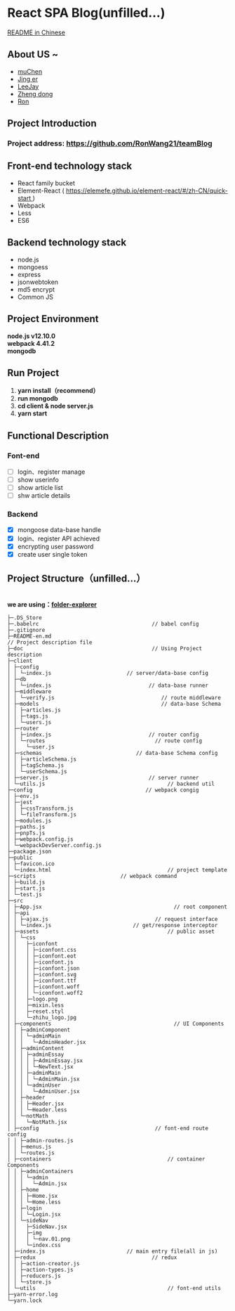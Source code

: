 # React SPA Blog(unfilled...)

[README in Chinese](README.md)

<a name="TXwq3"></a>
## About US ~

- [muChen](https://github.com/luckyMuChen)
- [Jing er]()
- [LeeJay](https://github.com/LeeJay9701)
- [Zheng dong](https://github.com/LD382549823)
- [Ron](https://github.com/RonWang21)

<a name="1TFk7"></a>
## Project Introduction
<a name="45lpm"></a>
  ### Project address: [ https://github.com/RonWang21/teamBlog ](https://github.com/RonWang21/teamBlog)


<a name="6oaFs"></a>
## Front-end technology stack

- React family bucket
- Element-React ( [ https://elemefe.github.io/element-react/#/zh-CN/quick-start ](https://elemefe.github.io/element-react/#/zh-CN/quick-start) )
- Webpack
- Less
- ES6

<a name="gO4Lz"></a>
## Backend technology stack

- node.js
- mongoess
- express
- jsonwebtoken
- md5 encrypt
- Common JS

<a name="04HHm"></a>
## Project Environment
  **node.js v12.10.0**<br />**webpack 4.41.2**<br />**mongodb**<br />
<a name="JrZDi"></a>
## Run Project

1. **yarn install（recommend）**
1. **run mongodb**
1. **cd client & node server.js**
1. **yarn start**

<a name="P3fGj"></a>
## Functional Description
  <a name="suTYK"></a>
  ### Font-end

  - [ ] login、register manage
  - [ ] show userinfo
  - [ ] show article list
  - [ ] shw article details

  <a name="aHlev"></a>
  ### Backend

  - [x]  mongoose data-base handle
  - [x] login、register API achieved
  - [x] encrypting user password
  - [x] create user single token

<a name="jrpJw"></a>
## Project Structure（unfilled...）

  <br />**we are using：**[**folder-explorer**](https://github.com/d2-projects/folder-explorer)

  ```
  ├─.DS_Store 
  ├─.babelrc                                    // babel config
  ├─.gitignore 
  ├─README-en.md																// Project description file
  ├─doc                                         // Using Project description
  ├─client                                     
  │ ├─config 
  │ │ └─index.js                        // server/data-base config
  │ ├─db 
  │ │ └─index.js                               // data-base runner
  │ ├─middleware 
  │ │ └─verify.js                                  // route middleware
  │ ├─models                                       // data-base Schema
  │ │ ├─articles.js 
  │ │ ├─tags.js 
  │ │ └─users.js 
  │ ├─router 
  │ │ ├─index.js                               // router config
  │ │ └─routes                                   // route config
  │ │   └─user.js 
  │ ├─schemas                              // data-base Schema config
  │ │ ├─articleSchema.js 
  │ │ ├─tagSchema.js 
  │ │ └─userSchema.js 
  │ ├─server.js                                // server runner
  │ └─utils.js                                       // backend util
  ├─config                                    // webpack congig
  │ ├─env.js 
  │ ├─jest 
  │ │ ├─cssTransform.js 
  │ │ └─fileTransform.js 
  │ ├─modules.js 
  │ ├─paths.js 
  │ ├─pnpTs.js 
  │ ├─webpack.config.js 
  │ └─webpackDevServer.config.js 
  ├─package.json                                     
  ├─public 
  │ ├─favicon.ico                                    
  │ └─index.html                                     // project template
  ├─scripts                           // webpack command
  │ ├─build.js 
  │ ├─start.js 
  │ └─test.js 
  ├─src 
  │ ├─App.jsx                                          // root component
  │ ├─api 
  │ │ ├─ajax.js                                  // request interface
  │ │ └─index.js                          // get/response interceptor
  │ ├─assets                                         // public asset
  │ │ └─css 
  │ │   ├─iconfont 
  │ │   │ ├─iconfont.css 
  │ │   │ ├─iconfont.eot 
  │ │   │ ├─iconfont.js 
  │ │   │ ├─iconfont.json 
  │ │   │ ├─iconfont.svg 
  │ │   │ ├─iconfont.ttf 
  │ │   │ ├─iconfont.woff 
  │ │   │ └─iconfont.woff2 
  │ │   ├─logo.png 
  │ │   ├─mixin.less 
  │ │   ├─reset.styl 
  │ │   └─zhihu_logo.jpg 
  │ ├─components                                       // UI Components
  │ │ ├─adminComponent 
  │ │ │ └─adminMain 
  │ │ │   └─AdminHeader.jsx 
  │ │ ├─adminContent 
  │ │ │ ├─adminEssay 
  │ │ │ │ ├─AdminEssay.jsx 
  │ │ │ │ └─NewText.jsx 
  │ │ │ ├─adminMain 
  │ │ │ │ └─AdminMain.jsx 
  │ │ │ └─adminUser 
  │ │ │   └─AdminUser.jsx 
  │ │ ├─header 
  │ │ │ ├─Header.jsx 
  │ │ │ └─Header.less 
  │ │ └─notMath 
  │ │   └─NotMath.jsx 
  │ ├─config                                     // font-end route config
  │ │ ├─admin-routes.js 
  │ │ ├─menus.js 
  │ │ └─routes.js 
  │ ├─containers                                     // container Components
  │ │ ├─adminContainers                      
  │ │ │ └─admin 
  │ │ │   └─Admin.jsx 
  │ │ ├─home 
  │ │ │ ├─Home.jsx 
  │ │ │ └─Home.less 
  │ │ ├─login 
  │ │ │ └─Login.jsx 
  │ │ └─sideNav 
  │ │   ├─SideNav.jsx 
  │ │   ├─img 
  │ │   │ └─nav.01.png 
  │ │   └─index.css 
  │ ├─index.js                          // main entry file(all in js)
  │ ├─redux                                     // redux
  │ │ ├─action-creator.js 
  │ │ ├─action-types.js 
  │ │ ├─reducers.js 
  │ │ └─store.js 
  │ └─utils                                          // font-end utils
  ├─yarn-error.log 
  └─yarn.lock 
  ```
  <br />
